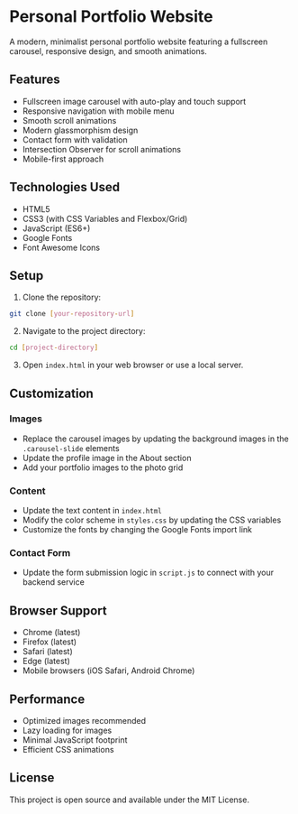 # Personal Portfolio Website

A modern, minimalist personal portfolio website featuring a fullscreen carousel, responsive design, and smooth animations.

## Features

- Fullscreen image carousel with auto-play and touch support
- Responsive navigation with mobile menu
- Smooth scroll animations
- Modern glassmorphism design
- Contact form with validation
- Intersection Observer for scroll animations
- Mobile-first approach

## Technologies Used

- HTML5
- CSS3 (with CSS Variables and Flexbox/Grid)
- JavaScript (ES6+)
- Google Fonts
- Font Awesome Icons

## Setup

1. Clone the repository:
```bash
git clone [your-repository-url]
```

2. Navigate to the project directory:
```bash
cd [project-directory]
```

3. Open `index.html` in your web browser or use a local server.

## Customization

### Images
- Replace the carousel images by updating the background images in the `.carousel-slide` elements
- Update the profile image in the About section
- Add your portfolio images to the photo grid

### Content
- Update the text content in `index.html`
- Modify the color scheme in `styles.css` by updating the CSS variables
- Customize the fonts by changing the Google Fonts import link

### Contact Form
- Update the form submission logic in `script.js` to connect with your backend service

## Browser Support

- Chrome (latest)
- Firefox (latest)
- Safari (latest)
- Edge (latest)
- Mobile browsers (iOS Safari, Android Chrome)

## Performance

- Optimized images recommended
- Lazy loading for images
- Minimal JavaScript footprint
- Efficient CSS animations

## License

This project is open source and available under the MIT License. 